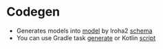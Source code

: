 # Codegen

- Generates models into [model](../model) by Iroha2 [schema](./src/main/resources/schema.json)
- You can use Gradle task [generate](./build.gradle) or Kotlin [script](./src/main/kotlin/jp/co/soramitsu/iroha2/EntryPoint.kt) 
